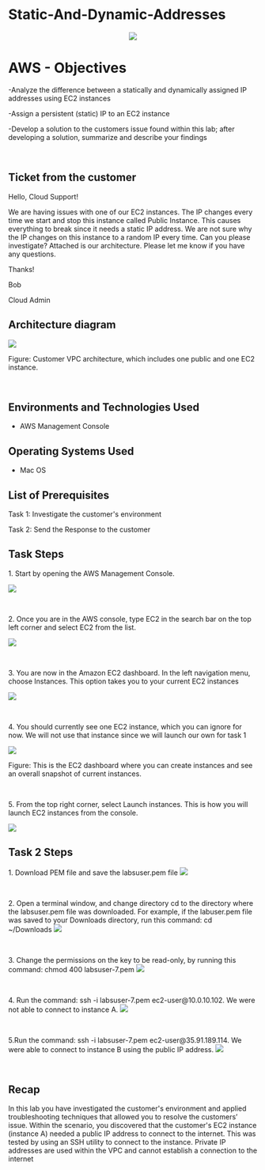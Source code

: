 # Static-And-Dynamic-Addresses
<p align="center">
<img src=https://i.imgur.com/QdWOADa.png"/>
</p>

<h1>AWS - Objectives</h1>

-Analyze the difference between a statically and dynamically assigned IP addresses using EC2 instances

-Assign a persistent (static) IP to an EC2 instance

-Develop a solution to the customers issue found within this lab; after developing a solution, summarize and describe your findings

<br />

<h2>Ticket from the customer</h2>

Hello, Cloud Support!

We are having issues with one of our EC2 instances. The IP changes every time we start and stop this instance called Public Instance. This causes everything to break since it needs a static IP address. We are not sure why the IP changes on this instance to a random IP every time. Can you please investigate? Attached is our architecture. Please let me know if you have any questions.


Thanks!

Bob

Cloud Admin

<h2>Architecture diagram</h2>

<p>
<img src=https://i.imgur.com/1Pr6vtH.png>
</p>

<p>
Figure: Customer VPC architecture, which includes one public and one EC2 instance.
</p>
<br />





<h2>Environments and Technologies Used</h2>

- AWS Management Console

<h2>Operating Systems Used </h2>

- Mac OS</b> 

<h2>List of Prerequisites</h2>

Task 1: Investigate the customer's environment

Task 2: Send the Response to the customer
  

<h2>Task Steps</h2>

<p>
1. Start by opening the AWS Management Console.
</p>

<p>
<img src=https://i.imgur.com/t6XWmwm.png/>
</p>
<br />

<p>
2. Once you are in the AWS console, type EC2 in the search bar on the top left corner and select EC2 from the list.
</p>

<p>
<img src=https://i.imgur.com/cvwNAWN.png/>
</p>
<br />

<p>
3. You are now in the Amazon EC2 dashboard. In the left navigation menu, choose Instances. This option takes you to your current EC2 instances
</p>

<p>
<img src=https://i.imgur.com/IFm5LbV.png/>
</p>
<br />

<p>
4. You should currently see one EC2 instance, which you can ignore for now. We will not use that instance since we will launch our own for task 1
</p>

<p>
<img src=https://i.imgur.com/s30Sb93.png/>
</p>

<p>
Figure: This is the EC2 dashboard where you can create instances and see an overall snapshot of current instances. 
</p>
<br />

<p>
5. From the top right corner, select Launch instances. This is how you will launch EC2 instances from the console.
</p>

<p>
<img src=https://i.imgur.com/SpkoS34.png/>
</p>


<h2>Task 2 Steps</h2>

<p>
1. Download PEM file and save the labsuser.pem file
<img src=https://i.imgur.com/uWCrR13.png/>
</p>
<br />

<p>
2. Open a terminal window, and change directory cd to the directory where the labsuser.pem file was downloaded. For example, if the labuser.pem file was saved to your Downloads directory, run this command: cd ~/Downloads <img src=https://i.imgur.com/xbtTCBI.png/>
</p>
<br />

<p>
3. Change the permissions on the key to be read-only, by running this command: chmod 400 labsuser-7.pem <img src=https://i.imgur.com/T5v67gr.png/>
</p>
<br />

<p>
4. Run the command: ssh -i labsuser-7.pem ec2-user@10.0.10.102. We were not able to connect to instance A. <img src=https://i.imgur.com/gjyhCl7.png/>
</p>
<br />

<p>
5.Run the command: ssh -i labsuser-7.pem ec2-user@35.91.189.114. We were able to connect to instance B using the public IP address. <img src=https://i.imgur.com/zuK7VZ4.png/>
</p>
<br />

<h2>Recap</h2>

<p>
In this lab you have investigated the customer's environment and applied troubleshooting techniques that allowed you to resolve the customers’ issue. Within the scenario, you discovered that the customer's EC2 instance (instance A) needed a public IP address to connect to the internet. This was tested by using an SSH utility to connect to the instance. Private IP addresses are used within the VPC and cannot establish a connection to the internet
</p>
<br />
